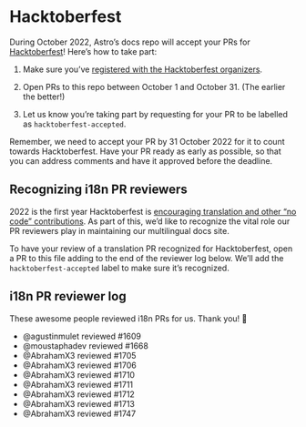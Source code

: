 # Hacktoberfest

During October 2022, Astro’s docs repo will accept your PRs for [Hacktoberfest](https://hacktoberfest.com/)! Here’s how to take part:

1. Make sure you’ve [registered with the Hacktoberfest organizers](https://hacktoberfest.com/).

2. Open PRs to this repo between October 1 and October 31. (The earlier the better!)

3. Let us know you’re taking part by requesting for your PR to be labelled as `hacktoberfest-accepted`.

Remember, we need to accept your PR by 31 October 2022 for it to count towards Hacktoberfest. Have your PR ready as early as possible, so that you can address comments and have it approved before the deadline.

## Recognizing i18n PR reviewers

2022 is the first year Hacktoberfest is [encouraging translation and other “no code” contributions](https://hacktoberfest.com/about/#low-or-non-code). As part of this, we’d like to recognize the vital role our PR reviewers play in maintaining our multilingual docs site.

To have your review of a translation PR recognized for Hacktoberfest, open a PR to this file adding to the end of the reviewer log below. We’ll add the `hacktoberfest-accepted` label to make sure it’s recognized.

## i18n PR reviewer log

These awesome people reviewed i18n PRs for us. Thank you! 💜

- @agustinmulet reviewed #1609
- @moustaphadev reviewed #1668
- @AbrahamX3 reviewed #1705
- @AbrahamX3 reviewed #1706
- @AbrahamX3 reviewed #1710
- @AbrahamX3 reviewed #1711
- @AbrahamX3 reviewed #1712
- @AbrahamX3 reviewed #1713
- @AbrahamX3 reviewed #1747
